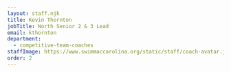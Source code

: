 ```yaml
---
layout: staff.njk
title: Kevin Thornton
jobTitle: North Senior 2 & 3 Lead
email: kthornton
department:
  - competitive-team-coaches
staffImage: https://www.swimmaccarolina.org/static/staff/coach-avatar.jpg
order: 2
---
```


